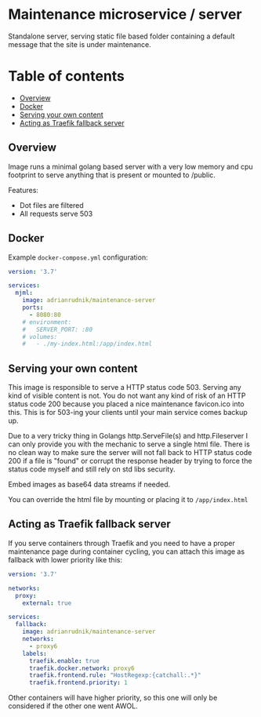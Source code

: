 # Maintenance microservice / server

Standalone server, serving static file based folder containing a default message that the site is under maintenance.

# Table of contents

- [Overview](#overview)
- [Docker](#docker)
- [Serving your own content](#serving-your-own-content)
- [Acting as Traefik fallback server](#acting-as-traefik-fallback-server)

## Overview

Image runs a minimal golang based server with a very low memory and cpu footprint to serve anything that is present or mounted to /public.

Features:

- Dot files are filtered
- All requests serve 503

## Docker

Example `docker-compose.yml` configuration:

```yml
version: '3.7'

services:
  mjml:
    image: adrianrudnik/maintenance-server
    ports:
      - 8080:80
    # environment:
    #   SERVER_PORT: :80
    # volumes:
    #   - ./my-index.html:/app/index.html
```

## Serving your own content

This image is responsible to serve a HTTP status code 503. Serving any kind of visible content is not. You do not want any kind of risk of an HTTP status code 200 because you placed a nice maintenance favicon.ico into this. This is for 503-ing your clients until your main service comes backup up.

Due to a very tricky thing in Golangs http.ServeFile(s) and http.Fileserver I can only provide you with the mechanic to serve a single html file. There is no clean way to make sure the server will not fall back to HTTP status code 200 if a file is "found" or corrupt the response header by trying to force the status code myself and still rely on std libs security.

Embed images as base64 data streams if needed.

You can override the html file by mounting or placing it to `/app/index.html`

## Acting as Traefik fallback server

If you serve containers through Traefik and you need to have a proper maintenance page during container cycling, you can attach this image as fallback with lower priority like this:

```yml
version: '3.7'

networks:
  proxy:
    external: true

services:
  fallback:
    image: adrianrudnik/maintenance-server
    networks:
      - proxy6
    labels:
      traefik.enable: true
      traefik.docker.network: proxy6
      traefik.frontend.rule: "HostRegexp:{catchall:.*}"
      traefik.frontend.priority: 1
```

Other containers will have higher priority, so this one will only be considered if the other one went AWOL.
